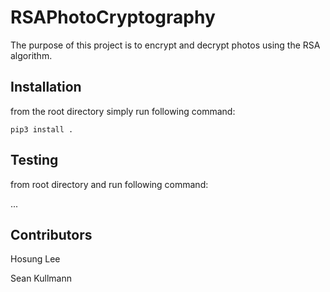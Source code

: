 # RSAPhotoCryptography
The purpose of this project is to encrypt and decrypt photos using the RSA algorithm.

## Installation

from the root directory simply run following command:

```pip3 install .```

## Testing

from root directory and run following command:

...

## Contributors

Hosung Lee

Sean Kullmann
